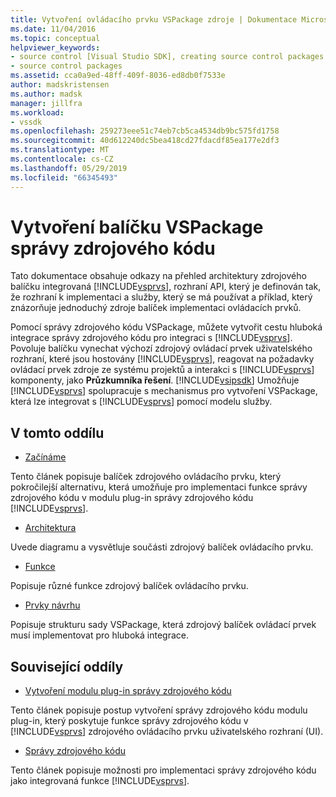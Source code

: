 ```yaml
---
title: Vytvoření ovládacího prvku VSPackage zdroje | Dokumentace Microsoftu
ms.date: 11/04/2016
ms.topic: conceptual
helpviewer_keywords:
- source control [Visual Studio SDK], creating source control packages
- source control packages
ms.assetid: cca0a9ed-48ff-409f-8036-ed8db0f7533e
author: madskristensen
ms.author: madsk
manager: jillfra
ms.workload:
- vssdk
ms.openlocfilehash: 259273eee51c74eb7cb5ca4534db9bc575fd1758
ms.sourcegitcommit: 40d612240dc5bea418cd27fdacdf85ea177e2df3
ms.translationtype: MT
ms.contentlocale: cs-CZ
ms.lasthandoff: 05/29/2019
ms.locfileid: "66345493"
---
```

# <a name="create-a-source-control-vspackage"></a>Vytvoření balíčku VSPackage správy zdrojového kódu
Tato dokumentace obsahuje odkazy na přehled architektury zdrojového balíčku integrovaná [!INCLUDE[vsprvs](../../code-quality/includes/vsprvs_md.md)], rozhraní API, který je definován tak, že rozhraní k implementaci a služby, který se má používat a příklad, který znázorňuje jednoduchý zdroje balíček implementaci ovládacích prvků.

 Pomocí správy zdrojového kódu VSPackage, můžete vytvořit cestu hluboká integrace správy zdrojového kódu pro integraci s [!INCLUDE[vsprvs](../../code-quality/includes/vsprvs_md.md)]. Povoluje balíčku vynechat výchozí zdrojový ovládací prvek uživatelského rozhraní, které jsou hostovány [!INCLUDE[vsprvs](../../code-quality/includes/vsprvs_md.md)], reagovat na požadavky ovládací prvek zdroje ze systému projektů a interakci s [!INCLUDE[vsprvs](../../code-quality/includes/vsprvs_md.md)] komponenty, jako **Průzkumníka řešení**. [!INCLUDE[vsipsdk](../../extensibility/includes/vsipsdk_md.md)] Umožňuje [!INCLUDE[vsprvs](../../code-quality/includes/vsprvs_md.md)] spolupracuje s mechanismus pro vytvoření VSPackage, která lze integrovat s [!INCLUDE[vsprvs](../../code-quality/includes/vsprvs_md.md)] pomocí modelu služby.

## <a name="in-this-section"></a>V tomto oddílu
- [Začínáme](../../extensibility/internals/getting-started-with-source-control-vspackages.md)

 Tento článek popisuje balíček zdrojového ovládacího prvku, který pokročilejší alternativu, která umožňuje pro implementaci funkce správy zdrojového kódu v modulu plug-in správy zdrojového kódu [!INCLUDE[vsprvs](../../code-quality/includes/vsprvs_md.md)].

- [Architektura](../../extensibility/internals/source-control-vspackage-architecture.md)

 Uvede diagramu a vysvětluje součásti zdrojový balíček ovládacího prvku.

- [Funkce](../../extensibility/internals/source-control-vspackage-features.md)

 Popisuje různé funkce zdrojový balíček ovládacího prvku.

- [Prvky návrhu](../../extensibility/internals/source-control-vspackage-design-elements.md)

 Popisuje strukturu sady VSPackage, která zdrojový balíček ovládací prvek musí implementovat pro hluboká integrace.

## <a name="related-sections"></a>Související oddíly
- [Vytvoření modulu plug-in správy zdrojového kódu](../../extensibility/internals/creating-a-source-control-plug-in.md)

 Tento článek popisuje postup vytvoření správy zdrojového kódu modulu plug-in, který poskytuje funkce správy zdrojového kódu v [!INCLUDE[vsprvs](../../code-quality/includes/vsprvs_md.md)] zdrojového ovládacího prvku uživatelského rozhraní (UI).

- [Správy zdrojového kódu](../../extensibility/internals/source-control.md)

 Tento článek popisuje možnosti pro implementaci správy zdrojového kódu jako integrovaná funkce [!INCLUDE[vsprvs](../../code-quality/includes/vsprvs_md.md)].
